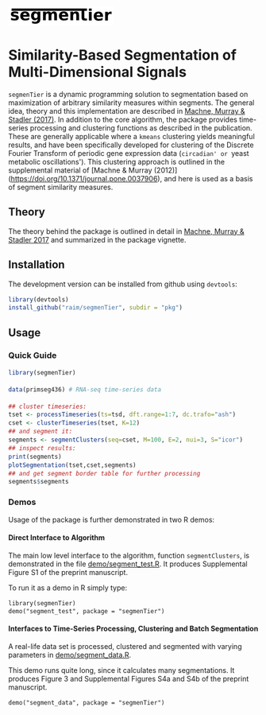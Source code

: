 ![segmenTier](doc/logo.png) 

# Similarity-Based Segmentation of Multi-Dimensional Signals

`segmenTier` is a dynamic programming solution to segmentation based
 on maximization of arbitrary similarity measures within segments.
 The general idea, theory and this implementation are described in
 [Machne, Murray & Stadler
 (2017)](http://www.nature.com/articles/s41598-017-12401-8).  In
 addition to the core algorithm, the package provides time-series
 processing and clustering functions as described in the
 publication. These are generally applicable where a `kmeans`
 clustering yields meaningful results, and have been specifically
 developed for clustering of the Discrete Fourier Transform of
 periodic gene expression data (`circadian' or `yeast metabolic
 oscillations'). This clustering approach is outlined in the
 supplemental material of [Machne & Murray (2012)]
 (https://doi.org/10.1371/journal.pone.0037906), and here is used as a
 basis of segment similarity measures.

## Theory


The theory behind the package is outlined in detail in
[Machne, Murray & Stadler 2017](http://www.nature.com/articles/s41598-017-12401-8) and summarized in the package vignette.

## Installation

The development version can be installed from github using `devtools`:

```R
library(devtools)
install_github("raim/segmenTier", subdir = "pkg")
```

## Usage

### Quick Guide

```R
library(segmenTier)

data(primseg436) # RNA-seq time-series data

## cluster timeseries:
tset <- processTimeseries(ts=tsd, dft.range=1:7, dc.trafo="ash")
cset <- clusterTimeseries(tset, K=12)
## and segment it:
segments <- segmentClusters(seq=cset, M=100, E=2, nui=3, S="icor")
## inspect results:
print(segments)
plotSegmentation(tset,cset,segments)
## and get segment border table for further processing
segments$segments
```

### Demos

Usage of the package is further demonstrated in two R demos:

#### Direct Interface to Algorithm

The main low level interface to the algorithm, function `segmentClusters`,
is demonstrated in the file [demo/segment_test.R](demo/segment_test.R). 
It produces Supplemental Figure S1 of the preprint 
manuscript.

To run it as a demo in R simply type:
```
library(segmenTier)
demo("segment_test", package = "segmenTier")
```

#### Interfaces to Time-Series Processing, Clustering and Batch Segmentation 

A real-life data set is processed, clustered and 
segmented with varying parameters in 
[demo/segment_data.R](demo/segment_data.R).

This demo runs quite long, since it calculates many 
segmentations. It produces Figure 3 and Supplemental Figures
S4a and S4b of the preprint manuscript.

```
demo("segment_data", package = "segmenTier")
```


